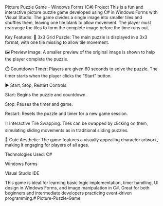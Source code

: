 Picture Puzzle Game - Windows Forms (C#) Project
This is a fun and interactive picture puzzle game developed using C# in Windows Forms with Visual Studio. The game divides a single image into smaller tiles and shuffles them, leaving one tile blank to allow movement. The player must rearrange the tiles to form the complete image before the time runs out.

Key Features:
🧩 3x3 Grid Puzzle: The main puzzle is displayed in a 3x3 format, with one tile missing to allow tile movement.

🖼️ Preview Image: A smaller preview of the original image is shown to help the player complete the puzzle.

⏱️ Countdown Timer: Players are given 60 seconds to solve the puzzle. The timer starts when the player clicks the "Start" button.

▶️ Start, Stop, Restart Controls:

Start: Begins the puzzle and countdown.

Stop: Pauses the timer and game.

Restart: Resets the puzzle and timer for a new game session.

🖱️ Interactive Tile Swapping: Tiles can be swapped by clicking on them, simulating sliding movements as in traditional sliding puzzles.

🎨 Cute Aesthetic: The game features a visually appealing character artwork, making it engaging for players of all ages.

Technologies Used:
C#

Windows Forms

Visual Studio IDE

This game is ideal for learning basic logic implementation, timer handling, UI design in Windows Forms, and image manipulation in C#. Great for both beginners and intermediate developers practicing event-driven programming.# Picture-Puzzle-Game
